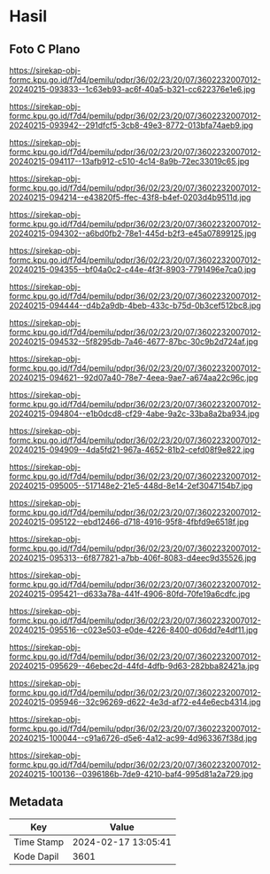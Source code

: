 # Hasil

## Foto C Plano

https://sirekap-obj-formc.kpu.go.id/f7d4/pemilu/pdpr/36/02/23/20/07/3602232007012-20240215-093833--1c63eb93-ac6f-40a5-b321-cc622376e1e6.jpg

https://sirekap-obj-formc.kpu.go.id/f7d4/pemilu/pdpr/36/02/23/20/07/3602232007012-20240215-093942--291dfcf5-3cb8-49e3-8772-013bfa74aeb9.jpg

https://sirekap-obj-formc.kpu.go.id/f7d4/pemilu/pdpr/36/02/23/20/07/3602232007012-20240215-094117--13afb912-c510-4c14-8a9b-72ec33019c65.jpg

https://sirekap-obj-formc.kpu.go.id/f7d4/pemilu/pdpr/36/02/23/20/07/3602232007012-20240215-094214--e43820f5-ffec-43f8-b4ef-0203d4b9511d.jpg

https://sirekap-obj-formc.kpu.go.id/f7d4/pemilu/pdpr/36/02/23/20/07/3602232007012-20240215-094302--a6bd0fb2-78e1-445d-b2f3-e45a07899125.jpg

https://sirekap-obj-formc.kpu.go.id/f7d4/pemilu/pdpr/36/02/23/20/07/3602232007012-20240215-094355--bf04a0c2-c44e-4f3f-8903-7791496e7ca0.jpg

https://sirekap-obj-formc.kpu.go.id/f7d4/pemilu/pdpr/36/02/23/20/07/3602232007012-20240215-094444--d4b2a9db-4beb-433c-b75d-0b3cef512bc8.jpg

https://sirekap-obj-formc.kpu.go.id/f7d4/pemilu/pdpr/36/02/23/20/07/3602232007012-20240215-094532--5f8295db-7a46-4677-87bc-30c9b2d724af.jpg

https://sirekap-obj-formc.kpu.go.id/f7d4/pemilu/pdpr/36/02/23/20/07/3602232007012-20240215-094621--92d07a40-78e7-4eea-9ae7-a674aa22c96c.jpg

https://sirekap-obj-formc.kpu.go.id/f7d4/pemilu/pdpr/36/02/23/20/07/3602232007012-20240215-094804--e1b0dcd8-cf29-4abe-9a2c-33ba8a2ba934.jpg

https://sirekap-obj-formc.kpu.go.id/f7d4/pemilu/pdpr/36/02/23/20/07/3602232007012-20240215-094909--4da5fd21-967a-4652-81b2-cefd08f9e822.jpg

https://sirekap-obj-formc.kpu.go.id/f7d4/pemilu/pdpr/36/02/23/20/07/3602232007012-20240215-095005--517148e2-21e5-448d-8e14-2ef3047154b7.jpg

https://sirekap-obj-formc.kpu.go.id/f7d4/pemilu/pdpr/36/02/23/20/07/3602232007012-20240215-095122--ebd12466-d718-4916-95f8-4fbfd9e6518f.jpg

https://sirekap-obj-formc.kpu.go.id/f7d4/pemilu/pdpr/36/02/23/20/07/3602232007012-20240215-095313--6f877821-a7bb-406f-8083-d4eec9d35526.jpg

https://sirekap-obj-formc.kpu.go.id/f7d4/pemilu/pdpr/36/02/23/20/07/3602232007012-20240215-095421--d633a78a-441f-4906-80fd-70fe19a6cdfc.jpg

https://sirekap-obj-formc.kpu.go.id/f7d4/pemilu/pdpr/36/02/23/20/07/3602232007012-20240215-095516--c023e503-e0de-4226-8400-d06dd7e4df11.jpg

https://sirekap-obj-formc.kpu.go.id/f7d4/pemilu/pdpr/36/02/23/20/07/3602232007012-20240215-095629--46ebec2d-44fd-4dfb-9d63-282bba82421a.jpg

https://sirekap-obj-formc.kpu.go.id/f7d4/pemilu/pdpr/36/02/23/20/07/3602232007012-20240215-095946--32c96269-d622-4e3d-af72-e44e6ecb4314.jpg

https://sirekap-obj-formc.kpu.go.id/f7d4/pemilu/pdpr/36/02/23/20/07/3602232007012-20240215-100044--c91a6726-d5e6-4a12-ac99-4d963367f38d.jpg

https://sirekap-obj-formc.kpu.go.id/f7d4/pemilu/pdpr/36/02/23/20/07/3602232007012-20240215-100136--0396186b-7de9-4210-baf4-995d81a2a729.jpg


## Metadata

| Key        | Value               |
| ---------- | ------------------- |
| Time Stamp | 2024-02-17 13:05:41 |
| Kode Dapil | 3601                |



